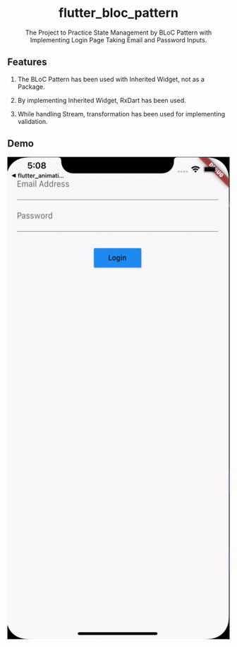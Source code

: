 <h1 align="center">flutter_bloc_pattern</h1>
<div align="center">
    The Project to Practice State Management by BLoC Pattern with Implementing Login Page Taking Email and Password Inputs.
</div>

## Features

1. The BLoC Pattern has been used with Inherited Widget, not as a Package.

2. By implementing Inherited Widget, RxDart has been used.

3. While handling Stream, transformation has been used for implementing validation.

## Demo

<div style="display:flex" align="center">
    <img src="images/1.gif" alt="1" width="600">
</div>

